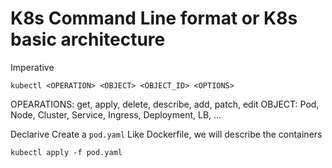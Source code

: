 # K8s Command Line format or K8s basic architecture

Imperative
```
kubectl <OPERATION> <OBJECT> <OBJECT_ID> <OPTIONS>
```
OPEARATIONS: get, apply, delete, describe, add, patch, edit
OBJECT: Pod, Node, Cluster, Service, Ingress, Deployment, LB, ...

Declarive
Create a `pod.yaml`
Like Dockerfile, we will describe the containers
```
kubectl apply -f pod.yaml
```
